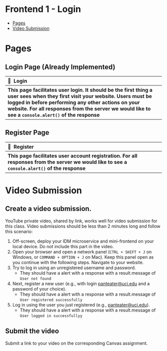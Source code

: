 # Frontend 1 - Login

 - [Pages](#pages)
 - [Video Submission](#video-submission)

# Pages

## Login Page (Already Implemented)

<table>
  <thead>
    <tr>
      <th align="left" width="1100">📄&nbsp;&nbsp;Login</th>
    </tr>
  </thead>
  <tbody>
    <tr></tr>
    <tr>
      <th align="left" >This page facilitates user login. It should be the first thing a user sees when they first visit your website. Users must be logged in before performing any other actions on your website. For all responses from the server we would like to see a <code>console.alert()</code> of the response</th>
    </tr>
  </tbody>
</table>

## Register Page

<table>
  <thead>
    <tr>
      <th align="left" width="1100">📄&nbsp;&nbsp;Register</th>
    </tr>
  </thead>
  <tbody>
    <tr></tr>
    <tr>
      <th align="left" >This page facilitates user account registration. For all responses from the server we would like to see a <code>console.alert()</code> of the response</th>
    </tr>
  </tbody>
</table>

# Video Submission

## Create a video submission. 
YouTube private video, shared by link, works well for video submission for this class. Video submissions should be less than 2 minutes long and follow this scenario:
1. Off-screen, deploy your IDM microservice and mini-frontend on your local device. Do not include this part in the video.
2. Open your browser and open a network panel (`CTRL + SHIFT + J` on Windows, or `COMMAND + OPTION + J` on Mac). Keep this panel open as you continue with the following steps.
Navigate to your website.
3. Try to log in using an unregistered username and password. 
   - They should have a alert with a response with a result.message of `User not found`
5. Next, register a new user (e.g., with login panteater@uci.edu and a password of your choice).
   - They should have a alert with a response with a result.message of `User registered successfully`
6. Log in using the user you just registered (e.g., panteater@uci.edu).
   - They should have a alert with a response with a result.message of `User logged in successfullyy`
 
## Submit the video
Submit a link to your video on the corresponding Canvas assignment.
